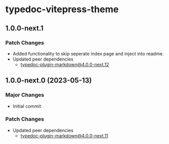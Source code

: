 # typedoc-vitepress-theme

## 1.0.0-next.1

### Patch Changes

- Added functionality to skip seperate index page and inject into readme.
- Updated peer dependencies
  - typedoc-plugin-markdown@4.0.0-next.12

## 1.0.0-next.0 (2023-05-13)

### Major Changes

- Initial commit

### Patch Changes

- Updated peer dependencies
  - typedoc-plugin-markdown@4.0.0-next.11
